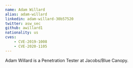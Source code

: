 ```yaml
---
name: Adam Willard
alias: adam-willard
linkedin: adam-willard-30b57520
twitter: asw_sec
github: awillard1
nationality: us
cves:
    - CVE-2019-1008
    - CVE-2020-1105
---
```

Adam Willard is a Penetration Tester at Jacobs/Blue Canopy.
